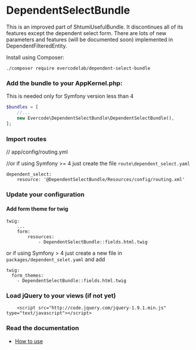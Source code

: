 DependentSelectBundle
=====================

This is an improved part of ShtumiUsefulBundle. It discontinues all of its features except the dependent select form.
There are lots of new parameters and features (will be documented soon) implemented in DependentFilteredEntity.

Install using Composer:

```
./composer require evercodelab/dependent-select-bundle
```

### Add the bundle to your AppKernel.php:
This is needed only for Symfony version less than 4
``` php
$bundles = [
    //...
    new Evercode\DependentSelectBundle\DependentSelectBundle(),
];
```

### Import routes

// app/config/routing.yml

//or if using Symfony >= 4 just create the file `route\dependent_select.yaml`
```
dependent_select:
    resource: '@DependentSelectBundle/Resources/config/routing.xml'
```

### Update your configuration

#### Add form theme for twig
```
twig:
    ...
    form:
        resources:
            - DependentSelectBundle::fields.html.twig
```

or if using Symfony > 4 just create a new file in `packages/dependent_selet.yaml` and add
```
twig:
  form_themes:
    - DependentSelectBundle::fields.html.twig
```


### Load jQuery to your views (if not yet)
```
    <script src="http://code.jquery.com/jquery-1.9.1.min.js" type="text/javascript"></script>
```

### Read the documentation

- [How to use](Resources/doc/index.rst)
